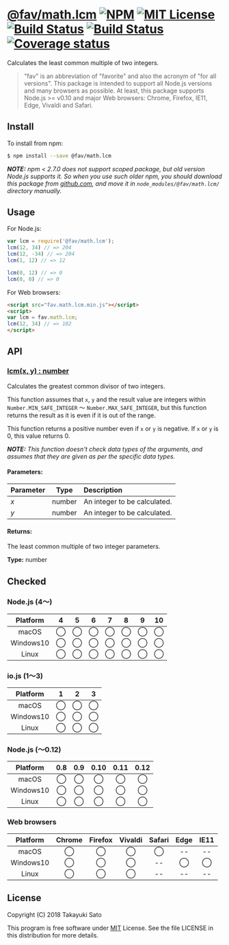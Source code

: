 # [@fav/math.lcm][repo-url] [![NPM][npm-img]][npm-url] [![MIT License][mit-img]][mit-url] [![Build Status][travis-img]][travis-url] [![Build Status][appveyor-img]][appveyor-url] [![Coverage status][coverage-img]][coverage-url]

Calculates the least common multiple of two integers.

> "fav" is an abbreviation of "favorite" and also the acronym of "for all versions".
> This package is intended to support all Node.js versions and many browsers as possible.
> At least, this package supports Node.js >= v0.10 and major Web browsers: Chrome, Firefox, IE11, Edge, Vivaldi and Safari.


## Install

To install from npm:

```sh
$ npm install --save @fav/math.lcm
```

***NOTE:*** *npm < 2.7.0 does not support scoped package, but old version Node.js supports it. So when you use such older npm, you should download this package from [github.com][repo-url], and move it in `node_modules/@fav/math.lcm/` directory manually.*


## Usage

For Node.js:

```js
var lcm = require('@fav/math.lcm');
lcm(12, 34) // => 204
lcm(12, -34) // => 204
lcm(1, 12) // => 12

lcm(0, 12) // => 0
lcm(0, 0) // => 0
```

For Web browsers:

```html
<script src="fav.math.lcm.min.js"></script>
<script>
var lcm = fav.math.lcm;
lcm(12, 34) // => 102
</script>
```


## API

### <u>lcm(x, y) : number</u>

Calculates the greatest common divisor of two integers.

This function assumes that `x`, `y` and the result value are integers within `Number.MIN_SAFE_INTEGER` 〜 `Number.MAX_SAFE_INTEGER`, but this function returns the result as it is even if it is out of the range.

This function returns a positive number even if `x` or `y` is negative.
If `x` or `y` is 0, this value returns 0.

***NOTE:*** *This function doesn't check data types of the arguments, and assumes that they are given as per the specific data types.*

#### Parameters:

| Parameter |  Type  | Description                    |
|:----------|:------:|:-------------------------------|
| *x*       | number | An integer to be calculated.   |
| *y*       | number | An integer to be calculated.   | 

#### Returns:

The least common multiple of two integer parameters.

**Type:** number

## Checked                                                                      

### Node.js (4〜)

| Platform  |   4    |   5    |   6    |   7    |   8    |   9    |   10   |
|:---------:|:------:|:------:|:------:|:------:|:------:|:------:|:------:|
| macOS     |&#x25ef;|&#x25ef;|&#x25ef;|&#x25ef;|&#x25ef;|&#x25ef;|&#x25ef;|
| Windows10 |&#x25ef;|&#x25ef;|&#x25ef;|&#x25ef;|&#x25ef;|&#x25ef;|&#x25ef;|
| Linux     |&#x25ef;|&#x25ef;|&#x25ef;|&#x25ef;|&#x25ef;|&#x25ef;|&#x25ef;|

### io.js (1〜3)

| Platform  |   1    |   2    |   3    |
|:---------:|:------:|:------:|:------:|
| macOS     |&#x25ef;|&#x25ef;|&#x25ef;|
| Windows10 |&#x25ef;|&#x25ef;|&#x25ef;|
| Linux     |&#x25ef;|&#x25ef;|&#x25ef;|

### Node.js (〜0.12)

| Platform  |  0.8   |  0.9   |  0.10  |  0.11  |  0.12  |
|:---------:|:------:|:------:|:------:|:------:|:------:|
| macOS     |&#x25ef;|&#x25ef;|&#x25ef;|&#x25ef;|&#x25ef;|
| Windows10 |&#x25ef;|&#x25ef;|&#x25ef;|&#x25ef;|&#x25ef;|
| Linux     |&#x25ef;|&#x25ef;|&#x25ef;|&#x25ef;|&#x25ef;|

### Web browsers

| Platform  | Chrome | Firefox | Vivaldi | Safari |  Edge  | IE11   |
|:---------:|:------:|:-------:|:-------:|:------:|:------:|:------:|
| macOS     |&#x25ef;|&#x25ef; |&#x25ef; |&#x25ef;|   --   |   --   |
| Windows10 |&#x25ef;|&#x25ef; |&#x25ef; |   --   |&#x25ef;|&#x25ef;|
| Linux     |&#x25ef;|&#x25ef; |&#x25ef; |   --   |   --   |   --   |


## License

Copyright (C) 2018 Takayuki Sato

This program is free software under [MIT][mit-url] License.
See the file LICENSE in this distribution for more details.

[repo-url]: https://github.com/sttk/fav-math.lcm/
[npm-img]: https://img.shields.io/badge/npm-v0.0.0-blue.svg
[npm-url]: https://www.npmjs.com/package/@fav/math.lcm
[mit-img]: https://img.shields.io/badge/license-MIT-green.svg
[mit-url]: https://opensource.org/licenses/MIT
[travis-img]: https://travis-ci.org/sttk/fav-math.lcm.svg?branch=master
[travis-url]: https://travis-ci.org/sttk/fav-math.lcm
[appveyor-img]: https://ci.appveyor.com/api/projects/status/github/sttk/fav-math.lcm?branch=master&svg=true
[appveyor-url]: https://ci.appveyor.com/project/sttk/fav-math-lcm
[coverage-img]: https://coveralls.io/repos/github/sttk/fav-math-lcm/badge.svg?branch=master
[coverage-url]: https://coveralls.io/github/sttk/fav-math.lcm?branch=master
